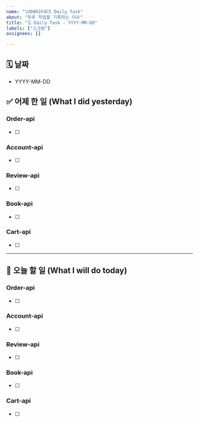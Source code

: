 ```yaml
---
name: "\U0001F4C5 Daily Task"
about: "하루 작업을 기록하는 이슈"
title: "🗓️ Daily Task - YYYY-MM-DD"
labels: ["스크럼"]
assignees: []

---
```


## 🗓️ 날짜
- YYYY-MM-DD

## ✅ 어제 한 일 (What I did yesterday)

### Order-api
- [ ] 

### Account-api
- [ ] 

### Review-api
- [ ] 

### Book-api
- [ ] 

### Cart-api
- [ ] 

---

## 🔧 오늘 할 일 (What I will do today)

### Order-api
- [ ] 

### Account-api
- [ ] 

### Review-api
- [ ] 

### Book-api
- [ ] 

### Cart-api
- [ ] 

